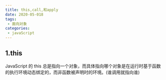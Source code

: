 ```yaml
---
title: this,call,和apply
date: 2020-05-018
tags:
 - 面向对象
categories: 
 - javaScript
---
```

## 1.this
JavaScript 的 this 总是指向一个对象，而具体指向哪个对象是在运行时基于函数的执行环境动态绑定的，而非函数被声明时的环境。(谁调用就指向谁)

